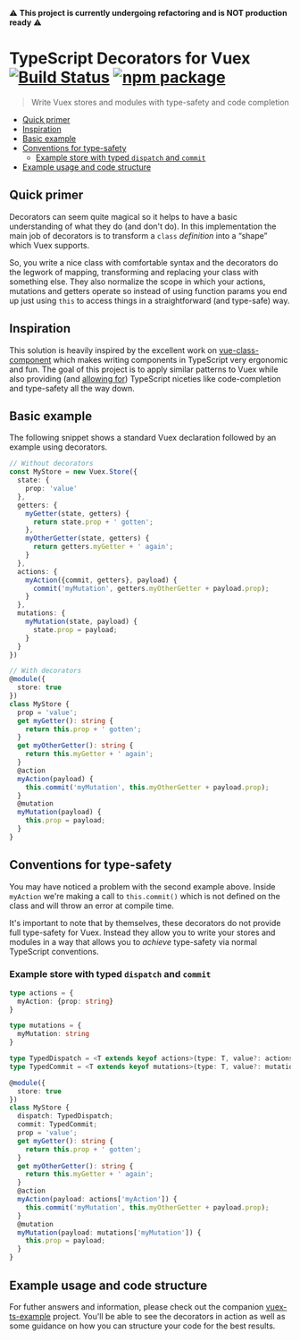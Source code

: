 ⚠️ **This project is currently undergoing refactoring and is NOT production ready** ⚠️

# TypeScript Decorators for Vuex [![Build Status](https://img.shields.io/circleci/project/snaptopixel/vuex-ts-decorators/master.svg)](https://circleci.com/gh/snaptopixel/vuex-ts-decorators) [![npm package](https://img.shields.io/npm/v/vuex-ts-decorators.svg)](https://www.npmjs.com/package/vuex-ts-decorators)

> Write Vuex stores and modules with type-safety and code completion

  - [Quick primer](#quick-primer)
  - [Inspiration](#inspiration)
  - [Basic example](#basic-example)
  - [Conventions for type-safety](#conventions-for-type-safety)
    - [Example store with typed `dispatch` and `commit`](#example-store-with-typed-dispatch-and-commit)
  - [Example usage and code structure](#example-usage-and-code-structure)

## Quick primer

Decorators can seem quite magical so it helps to have a basic understanding of what they do (and don't do). In this implementation the main job of decorators is to transform a `class` _definition_ into a “shape” which Vuex supports.

So, you write a nice class with comfortable syntax and the decorators do the legwork of mapping, transforming and replacing your class with something else. They also normalize the scope in which your actions, mutations and getters operate so instead of using function params you end up just using `this` to access things in a straightforward (and type-safe) way.

## Inspiration

This solution is heavily inspired by the excellent work on [vue-class-component](https://github.com/vuejs/vue-class-component) which makes writing components in TypeScript very ergonomic and fun. The goal of this project is to apply similar patterns to Vuex while also providing (and [allowing for](#conventions-for-type-safety)) TypeScript niceties like code-completion and type-safety all the way down.

## Basic example
The following snippet shows a standard Vuex declaration followed by an example using decorators.

```ts
// Without decorators
const MyStore = new Vuex.Store({
  state: {
    prop: 'value'
  },
  getters: {
    myGetter(state, getters) {
      return state.prop + ' gotten';
    },
    myOtherGetter(state, getters) {
      return getters.myGetter + ' again';
    }
  },
  actions: {
    myAction({commit, getters}, payload) {
      commit('myMutation', getters.myOtherGetter + payload.prop);
    }
  },
  mutations: {
    myMutation(state, payload) {
      state.prop = payload;
    }
  }
})

// With decorators
@module({
  store: true
})
class MyStore {
  prop = 'value';
  get myGetter(): string {
    return this.prop + ' gotten';
  }
  get myOtherGetter(): string {
    return this.myGetter + ' again';
  }
  @action
  myAction(payload) {
    this.commit('myMutation', this.myOtherGetter + payload.prop);
  }
  @mutation
  myMutation(payload) {
    this.prop = payload;
  }
}
```

## Conventions for type-safety
You may have noticed a problem with the second example above. Inside `myAction` we're making a call to `this.commit()` which is not defined on the class and will throw an error at compile time.

It's important to note that by themselves, these decorators do not provide full type-safety for Vuex. Instead they allow you to write your stores and modules in a way that allows you to _achieve_ type-safety via normal TypeScript conventions.

### Example store with typed `dispatch` and `commit`

```ts
type actions = {
  myAction: {prop: string}
}

type mutations = {
  myMutation: string
}

type TypedDispatch = <T extends keyof actions>(type: T, value?: actions[T] ) => Promise<any[]>;
type TypedCommit = <T extends keyof mutations>(type: T, value?: mutations[T] ) => void;

@module({
  store: true
})
class MyStore {
  dispatch: TypedDispatch;
  commit: TypedCommit;
  prop = 'value';
  get myGetter(): string {
    return this.prop + ' gotten';
  }
  get myOtherGetter(): string {
    return this.myGetter + ' again';
  }
  @action
  myAction(payload: actions['myAction']) {
    this.commit('myMutation', this.myOtherGetter + payload.prop);
  }
  @mutation
  myMutation(payload: mutations['myMutation']) {
    this.prop = payload;
  }
}
```

## Example usage and code structure

For futher answers and information, please check out the companion [vuex-ts-example](https://github.com/snaptopixel/vuex-ts-example) project. You'll be able to see the decorators in action as well as some guidance on how you can structure your code for the best results.
